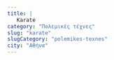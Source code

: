```yaml
---
title: |
   Karate
category: "Πολεμικές τέχνες"
slug: "karate"
slugCategory: "polemikes-texnes"
city: "Αθήνα"
---
```


